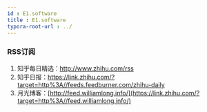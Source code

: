 ```yaml
---
id : E1.software
title : E1.software
typora-root-url : ../
---
```








### RSS订阅

1. 知乎每日精选：http://www.zhihu.com/rss
2. 知乎日报：https://link.zhihu.com/?target=http%3A//feeds.feedburner.com/zhihu-daily
3. 月光博客：[http://feed.williamlong.info/](https://link.zhihu.com/?target=http%3A//feed.williamlong.info/)

